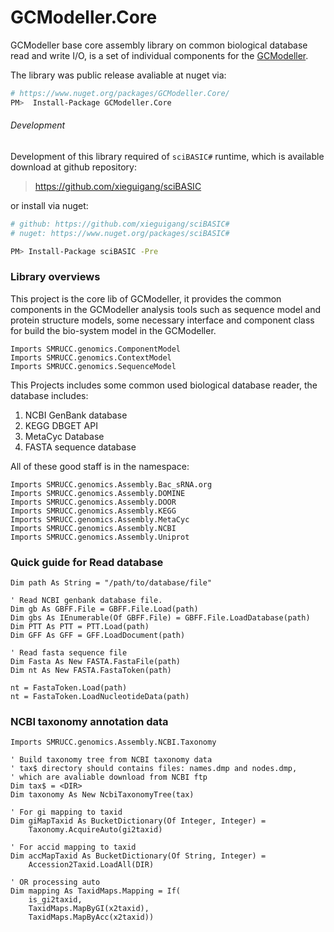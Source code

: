 # GCModeller.Core
GCModeller base core assembly library on common biological database read and write I/O, is a set of individual components for the [GCModeller](https://github.com/SMRUCC/GCModeller).

The library was public release avaliable at nuget via:

```bash
# https://www.nuget.org/packages/GCModeller.Core/
PM>  Install-Package GCModeller.Core
```

###### Development
Development of this library required of ``sciBASIC#`` runtime, which is available download at github repository:

> https://github.com/xieguigang/sciBASIC

or install via nuget:

```bash
# github: https://github.com/xieguigang/sciBASIC#
# nuget: https://www.nuget.org/packages/sciBASIC#

PM> Install-Package sciBASIC -Pre
```

### Library overviews

This project is the core lib of GCModeller, it provides the common components in the GCModeller analysis tools such as sequence model and protein structure models, some necessary interface and component class for build the bio-system model in the GCModeller.

```vb.net
Imports SMRUCC.genomics.ComponentModel
Imports SMRUCC.genomics.ContextModel
Imports SMRUCC.genomics.SequenceModel
```

This Projects includes some common used biological database reader, the database includes:

1. NCBI GenBank database
2. KEGG DBGET API
3. MetaCyc Database
4. FASTA sequence database

All of these good staff is in the namespace:

```vb.net
Imports SMRUCC.genomics.Assembly.Bac_sRNA.org
Imports SMRUCC.genomics.Assembly.DOMINE
Imports SMRUCC.genomics.Assembly.DOOR
Imports SMRUCC.genomics.Assembly.KEGG
Imports SMRUCC.genomics.Assembly.MetaCyc
Imports SMRUCC.genomics.Assembly.NCBI
Imports SMRUCC.genomics.Assembly.Uniprot
```

### Quick guide for Read database

```vb.net
Dim path As String = "/path/to/database/file"

' Read NCBI genbank database file.
Dim gb As GBFF.File = GBFF.File.Load(path)
Dim gbs As IEnumerable(Of GBFF.File) = GBFF.File.LoadDatabase(path)
Dim PTT As PTT = PTT.Load(path)
Dim GFF As GFF = GFF.LoadDocument(path)

' Read fasta sequence file
Dim Fasta As New FASTA.FastaFile(path)
Dim nt As New FASTA.FastaToken(path)

nt = FastaToken.Load(path)
nt = FastaToken.LoadNucleotideData(path)
```

### NCBI taxonomy annotation data

```vbnet
Imports SMRUCC.genomics.Assembly.NCBI.Taxonomy

' Build taxonomy tree from NCBI taxonomy data
' tax$ directory should contains files: names.dmp and nodes.dmp, 
' which are avaliable download from NCBI ftp
Dim tax$ = <DIR>
Dim taxonomy As New NcbiTaxonomyTree(tax)

' For gi mapping to taxid
Dim giMapTaxid As BucketDictionary(Of Integer, Integer) =
    Taxonomy.AcquireAuto(gi2taxid)
    
' For accid mapping to taxid
Dim accMapTaxid As BucketDictionary(Of String, Integer) = 
    Accession2Taxid.LoadAll(DIR)
    
' OR processing auto
Dim mapping As TaxidMaps.Mapping = If(
    is_gi2taxid,
    TaxidMaps.MapByGI(x2taxid),
    TaxidMaps.MapByAcc(x2taxid))
```
